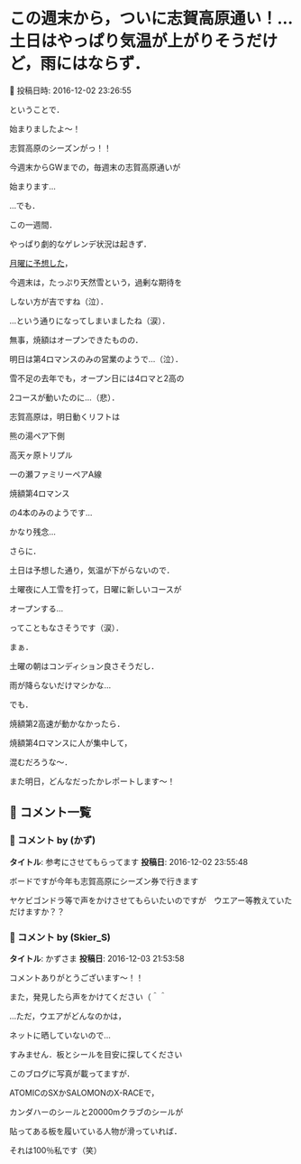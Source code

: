 # この週末から，ついに志賀高原通い！…土日はやっぱり気温が上がりそうだけど，雨にはならず．

📅 投稿日時: 2016-12-02 23:26:55

ということで．





始まりましたよ～！


志賀高原のシーズンがっ！！


今週末からGWまでの，毎週末の志賀高原通いが


始まります…





…でも．


この一週間．


やっぱり劇的なゲレンデ状況は起きず．


[月曜に予想した](e3c57af4e9600e6caa6b63c9b953889b8.md)，





今週末は，たっぷり天然雪という，過剰な期待を


しない方が吉ですね（泣）．





…という通りになってしまいましたね（涙）．





無事，焼額はオープンできたものの．


明日は第4ロマンスのみの営業のようで…（泣）．


雪不足の去年でも，オープン日には4ロマと2高の


2コースが動いたのに…（悲）．





志賀高原は，明日動くリフトは


熊の湯ペア下側


高天ヶ原トリプル


一の瀬ファミリーペアA線


焼額第4ロマンス


の4本のみのようです…


かなり残念…





さらに．


土日は予想した通り，気温が下がらないので．


土曜夜に人工雪を打って，日曜に新しいコースが


オープンする…


ってこともなさそうです（涙）．





まぁ．


土曜の朝はコンディション良さそうだし．


雨が降らないだけマシかな…


でも．


焼額第2高速が動かなかったら．


焼額第4ロマンスに人が集中して，


混むだろうな～．





また明日，どんなだったかレポートします～！

## 💬 コメント一覧

### 💬 コメント by (かず)
**タイトル**: 参考にさせてもらってます
**投稿日**: 2016-12-02 23:55:48

ボードですが今年も志賀高原にシーズン券で行きます

ヤケビゴンドラ等で声をかけさせてもらいたいのですが　ウエアー等教えていただけますか？？

### 💬 コメント by (Skier_S)
**タイトル**: かずさま
**投稿日**: 2016-12-03 21:53:58

コメントありがとうございます～！！

また，発見したら声をかけてください（＾＾



…ただ，ウエアがどんなのかは，

ネットに晒していないので…

すみません．板とシールを目安に探してください



このブログに写真が載ってますが．

ATOMICのSXかSALOMONのX-RACEで，

カンダハーのシールと20000mクラブのシールが

貼ってある板を履いている人物が滑っていれば．

それは100％私です（笑）

